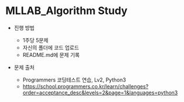 # MLLAB_Algorithm Study
- 진행 방법
  - 1주당 5문제
  - 자신의 폴더에 코드 업로드
  - README.md에 문제 기록
 

- 문제 출처
  - Programmers 코딩테스트 연습, Lv2, Python3
  - https://school.programmers.co.kr/learn/challenges?order=acceptance_desc&levels=2&page=1&languages=python3 
